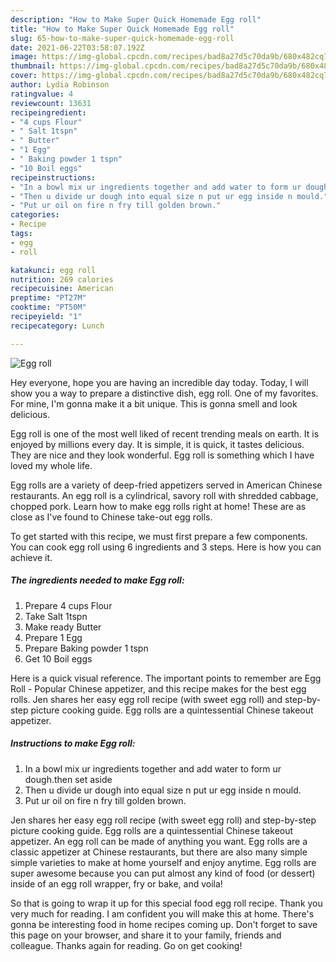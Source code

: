 ```yaml
---
description: "How to Make Super Quick Homemade Egg roll"
title: "How to Make Super Quick Homemade Egg roll"
slug: 65-how-to-make-super-quick-homemade-egg-roll
date: 2021-06-22T03:58:07.192Z
image: https://img-global.cpcdn.com/recipes/bad8a27d5c70da9b/680x482cq70/egg-roll-recipe-main-photo.jpg
thumbnail: https://img-global.cpcdn.com/recipes/bad8a27d5c70da9b/680x482cq70/egg-roll-recipe-main-photo.jpg
cover: https://img-global.cpcdn.com/recipes/bad8a27d5c70da9b/680x482cq70/egg-roll-recipe-main-photo.jpg
author: Lydia Robinson
ratingvalue: 4
reviewcount: 13631
recipeingredient:
- "4 cups Flour"
- " Salt 1tspn"
- " Butter"
- "1 Egg"
- " Baking powder 1 tspn"
- "10 Boil eggs"
recipeinstructions:
- "In a bowl mix ur ingredients together and add water to form ur dough.then set aside"
- "Then u divide ur dough into equal size n put ur egg inside n mould."
- "Put ur oil on fire n fry till golden brown."
categories:
- Recipe
tags:
- egg
- roll

katakunci: egg roll 
nutrition: 269 calories
recipecuisine: American
preptime: "PT27M"
cooktime: "PT50M"
recipeyield: "1"
recipecategory: Lunch

---
```



![Egg roll](https://img-global.cpcdn.com/recipes/bad8a27d5c70da9b/680x482cq70/egg-roll-recipe-main-photo.jpg)

Hey everyone, hope you are having an incredible day today. Today, I will show you a way to prepare a distinctive dish, egg roll. One of my favorites. For mine, I'm gonna make it a bit unique. This is gonna smell and look delicious.

Egg roll is one of the most well liked of recent trending meals on earth. It is enjoyed by millions every day. It is simple, it is quick, it tastes delicious. They are nice and they look wonderful. Egg roll is something which I have loved my whole life.

Egg rolls are a variety of deep-fried appetizers served in American Chinese restaurants. An egg roll is a cylindrical, savory roll with shredded cabbage, chopped pork. Learn how to make egg rolls right at home! These are as close as I&#39;ve found to Chinese take-out egg rolls.


To get started with this recipe, we must first prepare a few components. You can cook egg roll using 6 ingredients and 3 steps. Here is how you can achieve it.

<!--inarticleads1-->

##### The ingredients needed to make Egg roll:

1. Prepare 4 cups Flour
1. Take  Salt 1tspn
1. Make ready  Butter
1. Prepare 1 Egg
1. Prepare  Baking powder 1 tspn
1. Get 10 Boil eggs


Here is a quick visual reference. The important points to remember are Egg Roll - Popular Chinese appetizer, and this recipe makes for the best egg rolls. Jen shares her easy egg roll recipe (with sweet egg roll) and step-by-step picture cooking guide. Egg rolls are a quintessential Chinese takeout appetizer. 

<!--inarticleads2-->

##### Instructions to make Egg roll:

1. In a bowl mix ur ingredients together and add water to form ur dough.then set aside
1. Then u divide ur dough into equal size n put ur egg inside n mould.
1. Put ur oil on fire n fry till golden brown.


Jen shares her easy egg roll recipe (with sweet egg roll) and step-by-step picture cooking guide. Egg rolls are a quintessential Chinese takeout appetizer. An egg roll can be made of anything you want. Egg rolls are a classic appetizer at Chinese restaurants, but there are also many simple simple varieties to make at home yourself and enjoy anytime. Egg rolls are super awesome because you can put almost any kind of food (or dessert) inside of an egg roll wrapper, fry or bake, and voila! 

So that is going to wrap it up for this special food egg roll recipe. Thank you very much for reading. I am confident you will make this at home. There's gonna be interesting food in home recipes coming up. Don't forget to save this page on your browser, and share it to your family, friends and colleague. Thanks again for reading. Go on get cooking!
